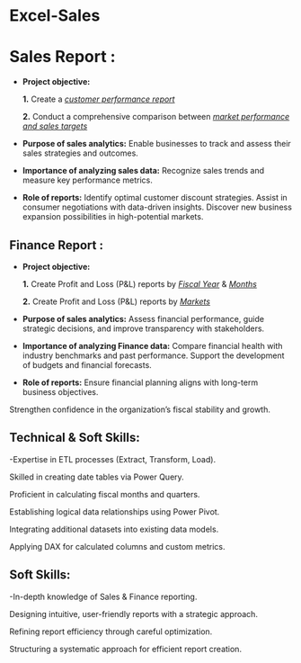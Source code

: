 # Excel-Sales

# Sales Report :


- **Project objective:** 

    **1.** Create a _[customer performance report](https://github.com/KirandeepMarala/Excel-Sales_Analysis/blob/main/Customer%20Performance%20Report.pdf)_ 

    **2.** Conduct a comprehensive comparison between _[market performance and sales targets](https://github.com/KirandeepMarala/Excel-Sales_Analysis/blob/main/Customer%20Performance%20Report.pdf)_

- **Purpose of sales analytics:** Enable businesses to track and assess their sales strategies and outcomes.

- **Importance of analyzing sales data:** Recognize sales trends and measure key performance metrics.

- **Role of reports:** Identify optimal customer discount strategies.
Assist in consumer negotiations with data-driven insights.
Discover new business expansion possibilities in high-potential markets.




## Finance Report :

- **Project objective:** 

    **1.** Create Profit and Loss (P&L) reports by _[Fiscal Year](https://github.com/KirandeepMarala/Excel-Sales_Analysis/blob/main/P%26L%20Statement%20by%20Fiscal%20Year.pdf)_ & _[Months](https://github.com/KirandeepMarala/Excel-Sales_Analysis/blob/main/P%26L%20Statement%20by%20Months.pdf)_ 

   **2.** Create Profit and Loss (P&L) reports by _[Markets](https://github.com/KirandeepMarala/Excel-Sales_Analysis/blob/main/P%26L%20Statement%20by%20Markets.pdf)_

- **Purpose of sales analytics:** Assess financial performance, guide strategic decisions, and improve transparency with stakeholders.

- **Importance of analyzing Finance data:** Compare financial health with industry benchmarks and past performance.
Support the development of budgets and financial forecasts.

- **Role of reports:** Ensure financial planning aligns with long-term business objectives.

Strengthen confidence in the organization’s fiscal stability and growth.



## Technical & Soft Skills:
-Expertise in ETL processes (Extract, Transform, Load).

Skilled in creating date tables via Power Query.

Proficient in calculating fiscal months and quarters.

Establishing logical data relationships using Power Pivot.

Integrating additional datasets into existing data models.

Applying DAX for calculated columns and custom metrics.
## Soft Skills:
-In-depth knowledge of Sales & Finance reporting.

Designing intuitive, user-friendly reports with a strategic approach.

Refining report efficiency through careful optimization.

Structuring a systematic approach for efficient report creation.
